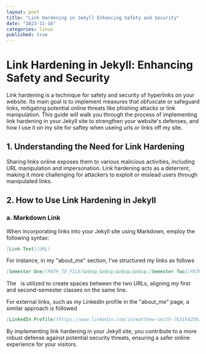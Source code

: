 ```yaml
---
layout: post
title: "Link Hardening in Jekyll Enhancing Safety and Security"
date: "2023-11-16"
categories: linux
published: true
---
```


# Link Hardening in Jekyll: Enhancing Safety and Security

Link hardening is a technique for safety and security of hyperlinks on your website. Its main goal is to implement measures that obfuscate or safeguard links, mitigating potential online threats like phishing attacks or link manipulation. This guide will walk you through the process of implementing link hardening in your Jekyll site to strengthen your website's defenses, and how I use it on my site for saftey when useing urls or links off my site.

## 1. Understanding the Need for Link Hardening

Sharing links online exposes them to various malicious activities, including URL manipulation and impersonation. Link hardening acts as a deterrent, making it more challenging for attackers to exploit or mislead users through manipulated links.

## 2. How to Use Link Hardening in Jekyll

### a. Markdown Link

When incorporating links into your Jekyll site using Markdown, employ the following syntax:

```markdown
[Link Text](URL)
```

For instance, in my "about_me" section, I've structured my links as follows

```markdown
[Semester One](PATH_TO_FILE)&nbsp;&nbsp;&nbsp;&nbsp;[Semester Two](PATH_TO_FILE)
```

The &nbsp; is utilized to create spaces between the two URLs, aligning my first and second-semester classes on the same line.

For external links, such as my LinkedIn profile in the "about_me" page, a similar approach is followed

```markdown
[LinkedIn Profile](https://www.linkedin.com/in/matthew-smith-76315425b/)
```

By implementing link hardening in your Jekyll site, you contribute to a more robust defense against potential security threats, ensuring a safer online experience for your visitors.










